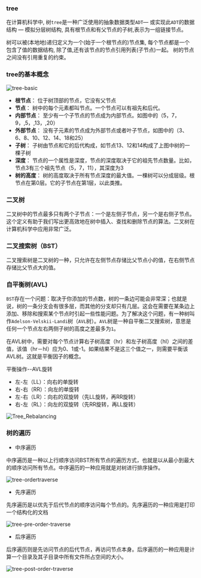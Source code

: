 ### tree

在计算机科学中, 树`tree`是一种广泛使用的抽象数据类型`ADT`— 或实现此`ADT`的数据结构 — 模拟分层树结构, 具有根节点和有父节点的子树,表示为一组链接节点。

树可以被(本地地)递归定义为一个(始于一个根节点的)节点集, 每个节点都是一个包含了值的数据结构, 除了值,还有该节点的节点引用列表(子节点)一起。 树的节点之间没有引用重复的约束。


### tree的基本概念

![tree-basic](https://cdn.jsdelivr.net/gh/staticImages/img@v1/coding/algorithm/tree-basic.jpg)

- **根节点**： 位于树顶部的节点，它没有父节点
- **节点**： 树中的每个元素都叫节点。一个节点可以有祖先和后代。
- **内部节点**： 至少有一个子节点的节点成为内部节点。如图中的（5，7，9，,5，,13，,20）
- **外部节点**： 没有子元素的节点成为外部节点或者叶子节点，如图中的（3、6、8、10、12、14、18和25）
- **子树**： 子树由节点和它的后代构成，如节点13、12和14构成了上图中树的一棵子树
- **深度**： 节点的一个属性是深度，节点的深度取决于它的祖先节点数量。比如，节点3有三个祖先节点（5，7，11），其深度为3
- **树的高度**： 树的高度取决于所有节点深度的最大值。一棵树可以分成层级。根节点在第0层。它的子节点在第1层，以此类推。

### 二叉树

二叉树中的节点最多只有两个子节点：一个是左侧子节点，另一个是右侧子节点。这个定义有助于我们写出更高效地在树中插入、查找和删除节点的算法。二叉树在计算机科学中应用非常广泛。

### 二叉搜索树（BST）

二叉搜索树是二叉树的一种，只允许在左侧节点存储比父节点小的值，在右侧节点存储比父节点大的值。

### 自平衡树(AVL)

`BST`存在一个问题：取决于你添加的节点数，树的一条边可能会非常深；也就是说，树的一条分支会有很多层，而其他的分支却只有几层。这会在需要在某条边上添加、移除和搜索某个节点时引起一些性能问题。为了解决这个问题，有一种树叫作`Adelson-Velskii-Landi`树（`AVL`树）。`AVL`树是一种自平衡二叉搜索树，意思是任何一个节点左右两侧子树的高度之差最多为`1`。

在AVL树中，需要对每个节点计算右子树高度（hr）和左子树高度（hl）之间的差值，该值（hr－hl）应为0、1或-1。如果结果不是这三个值之一，则需要平衡该AVL树。这就是平衡因子的概念。

平衡操作--AVL旋转

- 左-左（LL）：向右的单旋转
- 右-右（RR）：向左的单旋转
- 左-右（LR）：向右的双旋转（先LL旋转，再RR旋转）
- 右-左（RL）：向左的双旋转（先RR旋转，再LL旋转）

![Tree_Rebalancing](https://cdn.jsdelivr.net/gh/staticImages/img@v1/coding/algorithm/Tree_Rebalancing.png)

### 树的遍历

- 中序遍历

中序遍历是一种以上行顺序访问BST所有节点的遍历方式，也就是以从最小到最大的顺序访问所有节点。中序遍历的一种应用就是对树进行排序操作。

![tree-ordertraverse](https://cdn.jsdelivr.net/gh/staticImages/img@v1/coding/algorithm/tree-ordertraverse.jpg)

- 先序遍历

先序遍历是以优先于后代节点的顺序访问每个节点的。先序遍历的一种应用是打印一个结构化的文档

![tree-pre-order-traverse](https://cdn.jsdelivr.net/gh/staticImages/img@v1/coding/algorithm/tree-pre-order-traverse.jpg)

- 后序遍历

后序遍历则是先访问节点的后代节点，再访问节点本身。后序遍历的一种应用是计算一个目录及其子目录中所有文件所占空间的大小。

![tree-post-order-traverse](https://cdn.jsdelivr.net/gh/staticImages/img@v1/coding/algorithm/tree-post-order-traverse.jpg)